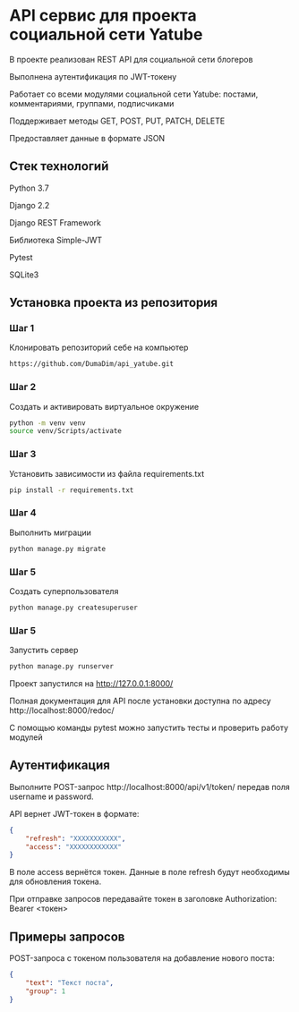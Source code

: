 #  API сервис для проекта социальной сети Yatube
В проекте реализован REST API для социальной сети блогеров

Выполнена аутентификация по JWT-токену

Работает со всеми модулями социальной сети Yatube: постами, комментариями, группами, подписчиками

Поддерживает методы GET, POST, PUT, PATCH, DELETE

Предоставляет данные в формате JSON

## Стек технологий
Python 3.7

Django 2.2

Django REST Framework

Библиотека Simple-JWT

Pytest

SQLite3

## Установка проекта из репозитория
### Шаг 1
Клонировать репозиторий себе на компьютер
```bash
https://github.com/DumaDim/api_yatube.git
```

### Шаг 2
Создать и активировать виртуальное окружение
```bash
python -m venv venv
source venv/Scripts/activate
```

### Шаг 3
Установить зависимости из файла requirements.txt
```bash
pip install -r requirements.txt
```

### Шаг 4
Выполнить миграции
```bash
python manage.py migrate
```

### Шаг 5
Создать суперпользователя
```bash
python manage.py createsuperuser
```

### Шаг 5
Запустить сервер
```bash
python manage.py runserver
```

Проект запустился на http://127.0.0.1:8000/

Полная документация для API после установки доступна по адресу http://localhost:8000/redoc/

С помощью команды pytest можно запустить тесты и проверить работу модулей

## Аутентификация
Выполните POST-запрос http://localhost:8000/api/v1/token/ передав поля username и password.

API вернет JWT-токен в формате:
```json
{
    "refresh": "ХХХХХХХХХХХ",
    "access": "ХХХХХХХХХХХХ"
}
```

В поле access вернётся токен. Данные в поле refresh будут необходимы для обновления токена.

При отправке запроcов передавайте токен в заголовке Authorization: Bearer <токен>

## Примеры запросов
POST-запроса с токеном пользователя на добавление нового поста:
```json
{
    "text": "Текст поста",
    "group": 1
}
```
